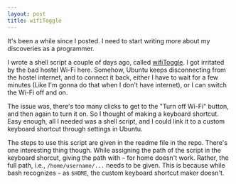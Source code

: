 ```yaml
---
layout: post
title: wifiToggle
---
```


It's been a while since I posted. I need to start writing more about my discoveries as a programmer.

I wrote a shell script a couple of days ago, called [wifiToggle](https://github.com/foowhiz/wifiToggle). I got irritated by the bad hostel Wi-Fi here. Somehow, Ubuntu keeps disconnecting from the hostel internet, and to connect it back, either I have to wait for a few minutes (Like I'm gonna do that when I don't have internet), or I can switch the Wi-Fi off and on.

The issue was, there's too many clicks to get to the "Turn off Wi-Fi" button, and then again to turn it on. So I thought of making a keyboard shortcut. Easy enough, all I needed was a shell script, and I could link it to a custom keyboard shortcut through settings in Ubuntu.

The steps to use this script are given in the readme file in the repo. There's one interesting thing though. While assigning the path of the script in the keyboard shorcut, giving the path with ```~``` for home doesn't work. Rather, the full path, i.e., ```/home/username/...``` needs to be given. This is because while bash recognizes ```~``` as ```$HOME```, the custom keyboard shortcut maker doesn't.
